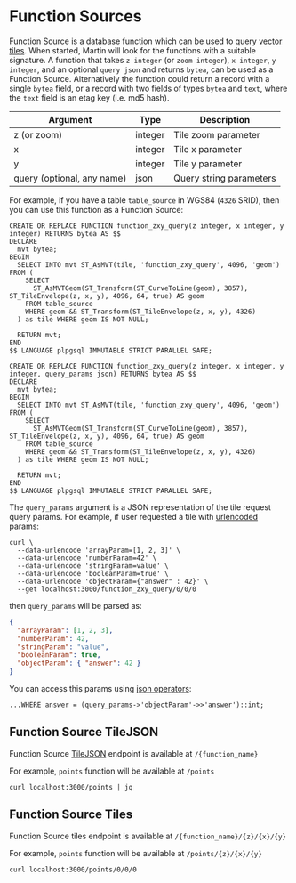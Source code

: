 # Function Sources

Function Source is a database function which can be used to query [vector tiles](https://github.com/mapbox/vector-tile-spec). When started, Martin will look for the functions with a suitable signature. A function that takes `z integer` (or `zoom integer`), `x integer`, `y integer`, and an optional `query json` and returns `bytea`, can be used as a Function Source. Alternatively the function could return a record with a single `bytea` field, or a record with two fields of types `bytea` and `text`, where the `text` field is an etag key (i.e. md5 hash).

| Argument                   | Type    | Description             |
|----------------------------|---------|-------------------------|
| z (or zoom)                | integer | Tile zoom parameter     |
| x                          | integer | Tile x parameter        |
| y                          | integer | Tile y parameter        |
| query (optional, any name) | json    | Query string parameters |

For example, if you have a table `table_source` in WGS84 (`4326` SRID), then you can use this function as a Function Source:

```sql, ignore
CREATE OR REPLACE FUNCTION function_zxy_query(z integer, x integer, y integer) RETURNS bytea AS $$
DECLARE
  mvt bytea;
BEGIN
  SELECT INTO mvt ST_AsMVT(tile, 'function_zxy_query', 4096, 'geom') FROM (
    SELECT
      ST_AsMVTGeom(ST_Transform(ST_CurveToLine(geom), 3857), ST_TileEnvelope(z, x, y), 4096, 64, true) AS geom
    FROM table_source
    WHERE geom && ST_Transform(ST_TileEnvelope(z, x, y), 4326)
  ) as tile WHERE geom IS NOT NULL;

  RETURN mvt;
END
$$ LANGUAGE plpgsql IMMUTABLE STRICT PARALLEL SAFE;
```

```sql, ignore
CREATE OR REPLACE FUNCTION function_zxy_query(z integer, x integer, y integer, query_params json) RETURNS bytea AS $$
DECLARE
  mvt bytea;
BEGIN
  SELECT INTO mvt ST_AsMVT(tile, 'function_zxy_query', 4096, 'geom') FROM (
    SELECT
      ST_AsMVTGeom(ST_Transform(ST_CurveToLine(geom), 3857), ST_TileEnvelope(z, x, y), 4096, 64, true) AS geom
    FROM table_source
    WHERE geom && ST_Transform(ST_TileEnvelope(z, x, y), 4326)
  ) as tile WHERE geom IS NOT NULL;

  RETURN mvt;
END
$$ LANGUAGE plpgsql IMMUTABLE STRICT PARALLEL SAFE;
```

The `query_params` argument is a JSON representation of the tile request query params. For example, if user requested a tile with [urlencoded](https://developer.mozilla.org/en-US/docs/Web/JavaScript/Reference/Global_Objects/encodeURIComponent) params:

```shell
curl \
  --data-urlencode 'arrayParam=[1, 2, 3]' \
  --data-urlencode 'numberParam=42' \
  --data-urlencode 'stringParam=value' \
  --data-urlencode 'booleanParam=true' \
  --data-urlencode 'objectParam={"answer" : 42}' \
  --get localhost:3000/function_zxy_query/0/0/0
```

then `query_params` will be parsed as:

```json
{
  "arrayParam": [1, 2, 3],
  "numberParam": 42,
  "stringParam": "value",
  "booleanParam": true,
  "objectParam": { "answer": 42 }
}
```

You can access this params using [json operators](https://www.postgresql.org/docs/current/functions-json.html):

```sql, ignore
...WHERE answer = (query_params->'objectParam'->>'answer')::int;
```

## Function Source TileJSON

Function Source [TileJSON](https://github.com/mapbox/tilejson-spec) endpoint is available at `/{function_name}`

For example, `points` function will be available at `/points`

```shell
curl localhost:3000/points | jq
```

## Function Source Tiles

Function Source tiles endpoint is available at `/{function_name}/{z}/{x}/{y}`

For example, `points` function will be available at `/points/{z}/{x}/{y}`

```shell
curl localhost:3000/points/0/0/0
```
